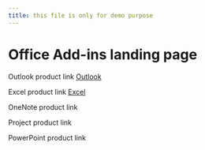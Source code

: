 ```yaml
---
title: this file is only for demo purpose
---
```


# Office Add-ins landing page

Outlook product link [Outlook](https://review.docs.microsoft.com/en-us/office/dev/add-ins/demo?view=outlook-is-1.4)

Excel product link [Excel](https://review.docs.microsoft.com/en-us/office/dev/add-ins/demo?view=excel-js-1.4)

OneNote product link

Project product link

PowerPoint product link